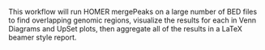 This workflow will run HOMER mergePeaks on a large number of BED files to find overlapping genomic regions, visualize the results for each in Venn Diagrams and UpSet plots, then aggregate all of the results in a LaTeX beamer style report.
